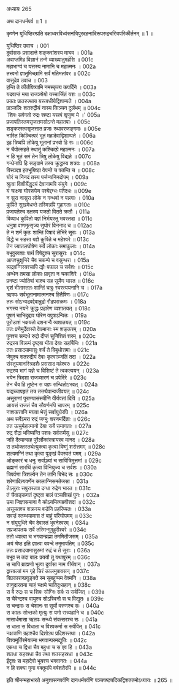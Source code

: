 अध्यायः 265

अथ दानधर्मपर्व ॥ 1 ॥

कृष्णेन युधिष्ठिरम्प्रति दक्षाध्वरविध्वंसनत्रिपुरदहनादिरूपरुद्रचरित्रपरिकीर्तनम् ॥ 1 ॥

युधिष्ठिर उवाच ।	001  
दुर्वाससः प्रसादात्ते शङ्करांशस्य माघव ।	001a  
अवाप्तमिह विज्ञानं तन्मे व्याख्यातुमर्हसि ॥	001c  
महाभाग्यं च यत्तस्य नामानि च महात्मनः ।	002a  
तत्त्वमो ज्ञातुमिच्छामि सर्वं मतिमतांवर ॥	002c  
वासुदेव उवाच ।	003  
हन्ति ते कीर्तयिष्यामि नमस्कृत्य कपर्दिने ।	003a  
यदवाप्तं मया राजञ्श्रेयो यच्चार्जितं यशः ॥	003c  
प्रयतः प्रातरुत्थाय यस्त्वधीयेद्विशाम्पते ।	004a  
प्राञ्जलिः शतरुद्रीयं नास्य किञ्चन दुर्लभम् ॥	004c  
`शिवः सर्वगतो रुद्रः स्रष्टा यस्त्वं शृणुष्व मे ।'	005a  
प्रजापतिस्तमसृजत्तमसोऽन्ते महातपाः ।	005c  
शङ्करस्त्वसृजत्तात प्रजाः स्थावरजङ्गमाः ॥	005e  
नास्ति किञ्चित्परं भूतं महादेवाद्विशाम्पते ।	006a  
इह त्रिष्वपि लोकेषु भूतानां प्रभवो हि सः ॥	006c  
न चैवोत्सहते स्थातुं कश्चिदग्रे महात्मनः ।	007a  
न हि भूतं समं तेन त्रिषु लोकेषु विद्यते ॥	007c  
गन्धेनापि हि सङ्ग्रामे तस्य क्रुद्धस्य शत्रवः ।	008a  
विसञ्ज्ञा हतभूयिष्ठा वेपन्ते च पतन्ति च ॥	008c  
घोरं च निनदं तस्य पर्जन्यनिनदोपम् ।	009a  
श्रुत्वा विशीर्येद्धृदयं देवानामपि संयुगे ।	009c  
यं चाक्ष्णा घोररूपेण पश्येद्दग्धः पतेदधः ॥	009e  
न सुरा नासुरा लोके न गन्धर्वा न पन्नगाः ।	010a  
कुपिते सुखमेधन्ते तस्मिन्नपि गुहागताः ॥	010c  
प्रजापतेश्च दक्षस्य यजतो वितते क्रतौ ।	011a  
विव्याध कुपितो यज्ञं निर्भयस्तु भवस्तदा ॥	011c  
धनुषा वाणमुत्सृज्य सुघोरं विननाद च ॥	012ac  
ते न शर्म कुतः शान्तिं विषादं लेभिरे सुराः ।	013a  
विद्धे च सहसा यज्ञे कुपिते च महेश्वरे ॥	013c  
तेन ज्यातलघोषेण सर्वे लोकाः समाकुलाः ।	014a  
बभूवुरवशाः पार्थ विषेदुश्च सुरासुराः ॥	014c  
आपश्चुक्षुभिरे चैव चकम्पे च वसुन्धरा ।	015a  
व्यद्रवन्गिरयश्चापि द्यौः पफाल च सर्वशः ॥	015c  
अन्धेन तमसा लोकाः प्रावृता न चकाशिरे ।	016a  
प्रनष्टा ज्योतिषां भाश्च सह सूर्येण भारत ॥	016c  
भृशं भीतास्ततः शान्तिं चत्रुः स्वस्त्ययनानि च ।	017a  
ऋषयः सर्वभूतानामात्मनश्च हितैषिणः ॥	017c  
ततः सोऽभ्यद्रवद्देवान्रुद्रो रौद्रपराक्रमः ।	018a  
भगस्य नयने क्रुद्धः प्रहारेण व्यशातयत् ॥	018c  
पूषणं चाभिदुद्राव घोरेण वपुषाऽन्वितः ।	019a  
पुरोडाशं भक्षयतो दशनान्वै व्यशातयत् ॥	019c  
ततः प्रणेमुर्देवास्ते वेपमानाः स्म शङ्करम् ।	020a  
पुनश्च सन्दधे रुद्रो दीप्तं सुनिशितं शरम् ॥	020c  
रुद्रस्य विक्रमं दृष्ट्वा भीता देवाः सहर्षिभिः ।	021a  
ततः प्रसादयामासुः शर्वं ते विबुधोत्तमाः ॥	021c  
जेषुश्च शतरुद्रीयं देवाः कृत्वाञ्जलिं तदा ।	022a  
संस्तूयमानस्त्रिदशैः प्रससाद महेश्वरः ॥	022c  
रुद्रस्य भागं यज्ञे च विशिष्टं ते त्वकल्पयन् ।	023a  
भयेन त्रिदशा राजञ्शरणं च प्रपेदिरे ॥	023c  
तेन चैव हि तुष्टेन स यज्ञः सन्धितोऽभवत् ।	024a  
यद्यच्चापहृतं तत्र तत्तथैवान्वजीवयत् ॥	024c  
असुराणां पुराण्यासंस्त्रीणि वीर्यवतां दिवि ।	025a  
आयसं राजतं चैव सौवर्णमपि चापरम् ॥	025c  
नाशकत्तानि मघवा भेत्तुं सर्वायुधैरपि ।	026a  
अथ सर्वेऽमरा रुद्रं जग्मुः शरणमर्दिताः ॥	026c  
तत ऊचुर्महात्मानो देवाः सर्वे समागताः ।	027a  
रुद्र रौद्रा भविष्यन्ति पशवः सर्वकर्मसु ॥	027c  
जहि दैत्यान्सह पुरैर्लोकांस्त्रायस्व मानद ।	028a  
स तथोक्तस्तथेत्युक्त्वा कृत्वा विष्णुं शरोत्तमम् ॥	028c  
शल्यमग्निं तथा कृत्वा पुङ्खं वैवस्वतं यमम् ।	029a  
ओङ्कारं च धनुः सर्वाञ्ज्यां च सावित्रिमुत्तमां ॥	029c  
ब्रह्माणं सारथिं कृत्वा विनियुज्य च सर्वशः ।	030a  
त्रिपर्वणा त्रिशल्येन तेन तानि बिभेद सः ॥	030c  
शरेणादित्यवर्णेन कालाग्निसमतेजसा ।	031a  
तेऽसुराः सपुरास्तत्र दग्धा रुद्रेण भारत ॥	031c  
तं चैवाङ्कगतं दृष्ट्वा बालं पञ्चशिखं पुनः ।	032a  
उमा जिज्ञासमाना वै कोऽयमित्यब्रवीत्तदा ॥	032c  
असूयतश्च शक्रस्य वज्रेणि प्रहरिष्यतः ।	033a  
सवज्रं स्तम्भयामास तं बाहुं परिघोपमम् ॥	033c  
न संयुयुधिरे चैव देवास्तं भुवनेश्वरम् ।	034a  
सप्रजापतयः सर्वे तस्मिन्मुमुहुरीश्वरे ॥	034c  
ततो ध्यात्वा च भगवान्ब्रह्मा तममितौजसम् ।	035a  
अयं श्रेष्ठ इति ज्ञात्वा ववन्दे तमुमापतिम् ॥	035c  
ततः प्रसादयामासुरुमां रुद्रं च ते सुराः ।	036a  
बभूव स तदा बालः प्रययौ तु यथापुरम् ॥	036c  
स चापि ब्राह्मणो भूत्वा दुर्वासा नाम वीर्यवान् ।	037a  
द्वारवत्यां मम गृहे चिरं कालमुपावसन् ॥	037c  
विप्रकारान्प्रयुङ्क्ते स्म सुबहून्मम वेश्मनि ।	038a  
तानुदारतया चाहं चक्षमे चातिदुःसहान् ॥	038c  
स वै रुद्रः स च शिवः सोग्निः सर्वः स सर्वजित् ।	039a  
स चैवेन्द्रश्च वायुश्च सोऽस्विनौ स च विद्युतः ॥	039c  
स चन्द्रमाः स चेशानः स सूर्यो वरुणश्च सः ।	040a  
स कालः सोन्तको मृत्युः स यमो रात्र्यहानि च ॥	040c  
मासार्धमासा ऋतवः सन्ध्ये संवत्सरश्च सः ।	041a  
स धाता स विधाता च विश्वकर्मा स सर्ववित् ॥	041c  
नक्षत्राणि ग्रहाश्चैव दिशोऽथ प्रदिशस्तथा ।	042a  
विश्वमूर्तिरमेयात्मा भगवान्परमद्युतिः ॥	042c  
एकधा च द्विधा चैव बहुधा च स एव हि ।	043a  
शतधा सहस्रधा चैव तथा शतसहस्रधा ॥	043c  
ईदृशः स महादेवो भूयश्च भगवानतः ।	044a  
न हि शक्या गुणा वक्तुमपि वर्षशतैरपि ॥ ॥	044c  

इति श्रीमन्महाभारते अनुशासनपर्वणि दानधर्मपर्वणि पञ्चषष्ट्यदिकद्विशततमोऽध्यायः ॥ 265 ॥

